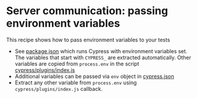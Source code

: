 # Server communication: passing environment variables

This recipe shows how to pass environment variables to your tests

- See [package.json](package.json) which runs Cypress with environment variables set. The variables that start with `CYPRESS_` are extracted automatically. Other variables are copied from `process.env` in the script [cypress/plugins/index.js](cypress/plugins/index.js)
- Additional variables can be passed via `env` object in [cypress.json](cypress.json)
- Extract any other variable from `process.env` using `cypress/plugins/index.js` callback.
